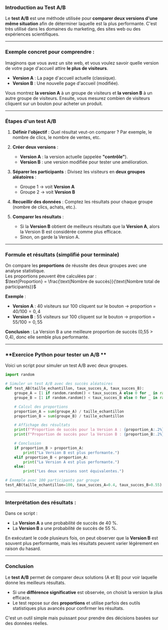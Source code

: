 ### **Introduction au Test A/B**

Le **test A/B** est une méthode utilisée pour **comparer deux versions d'une même situation** afin de déterminer laquelle est la plus performante. C'est très utilisé dans les domaines du marketing, des sites web ou des expériences scientifiques.

---

### **Exemple concret pour comprendre :**

Imaginons que vous avez un site web, et vous voulez savoir quelle version de votre page d'accueil attire **le plus de visiteurs**.  

- **Version A** : La page d'accueil actuelle (classique).  
- **Version B** : Une nouvelle page d'accueil (modifiée).  

Vous montrez **la version A** à un groupe de visiteurs et **la version B** à un autre groupe de visiteurs. Ensuite, vous mesurez combien de visiteurs cliquent sur un bouton pour acheter un produit.

---

### **Étapes d'un test A/B**

1. **Définir l'objectif** : Quel résultat veut-on comparer ? Par exemple, le nombre de clics, le nombre de ventes, etc.

2. **Créer deux versions** :  
   - **Version A** : la version actuelle (appelée **"contrôle"**).  
   - **Version B** : une version modifiée pour tester une amélioration.

3. **Séparer les participants** : Divisez les visiteurs en **deux groupes aléatoires** :  
   - Groupe 1 → voit **Version A**  
   - Groupe 2 → voit **Version B**

4. **Recueillir des données** : Comptez les résultats pour chaque groupe (nombre de clics, achats, etc.).

5. **Comparer les résultats** :  
   - Si la **Version B** obtient de meilleurs résultats que la **Version A**, alors la Version B est considérée comme plus efficace.  
   - Sinon, on garde la Version A.

---

### **Formule et résultats** (simplifié pour terminale)

On compare les **proportions** de réussite des deux groupes avec une analyse statistique.  
Les proportions peuvent être calculées par :  
$\text{Proportion} = \frac{\text{Nombre de succès}}{\text{Nombre total de participants}}$

**Exemple** :  
- **Version A** : 40 visiteurs sur 100 cliquent sur le bouton → proportion = $40 / 100 = 0,4$  
- **Version B** : 55 visiteurs sur 100 cliquent sur le bouton → proportion = $55 / 100 = 0,55$

**Conclusion** : La Version B a une meilleure proportion de succès (0,55 > 0,4), donc elle semble plus performante.

---

### **Exercice Python pour tester un A/B **

Voici un script pour simuler un test A/B avec deux groupes.

```python
import random

# Simuler un test A/B avec des succès aléatoires
def test_AB(taille_echantillon, taux_succes_A, taux_succes_B):
    groupe_A = [1 if random.random() < taux_succes_A else 0 for _ in range(taille_echantillon)]
    groupe_B = [1 if random.random() < taux_succes_B else 0 for _ in range(taille_echantillon)]

    # Calcul des proportions
    proportion_A = sum(groupe_A) / taille_echantillon
    proportion_B = sum(groupe_B) / taille_echantillon

    # Affichage des résultats
    print(f"Proportion de succès pour la Version A : {proportion_A:.2%}")
    print(f"Proportion de succès pour la Version B : {proportion_B:.2%}")

    # Conclusion
    if proportion_B > proportion_A:
        print("La Version B est plus performante.")
    elif proportion_B < proportion_A:
        print("La Version A est plus performante.")
    else:
        print("Les deux versions sont équivalentes.")

# Exemple avec 100 participants par groupe
test_AB(taille_echantillon=100, taux_succes_A=0.4, taux_succes_B=0.55)
```

---

### **Interprétation des résultats :**

Dans ce script :  
- La **Version A** a une probabilité de succès de 40 %.  
- La **Version B** a une probabilité de succès de 55 %.  

En exécutant le code plusieurs fois, on peut observer que la **Version B** est souvent plus performante, mais les résultats peuvent varier légèrement en raison du hasard.

---

### **Conclusion**

Le **test A/B** permet de comparer deux solutions (A et B) pour voir laquelle donne les meilleurs résultats.  
- Si une **différence significative** est observée, on choisit la version la plus efficace.  
- Le test repose sur des **proportions** et utilise parfois des outils statistiques plus avancés pour confirmer les résultats.  

C'est un outil simple mais puissant pour prendre des décisions basées sur des données réelles.